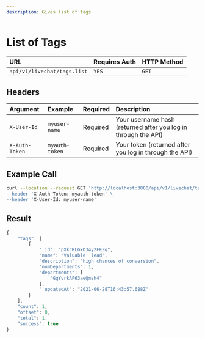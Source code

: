 ```yaml
---
description: Gives list of tags
---
```


# List of Tags



| URL | Requires Auth | HTTP Method |
| :--- | :--- | :--- |
| `api/v1/livechat/tags.list` | `YES` | `GET` |

## Headers

| Argument | Example | Required | Description |
| :--- | :--- | :--- | :--- |
| `X-User-Id` | `myuser-name` | Required | Your username hash \(returned after you log in through the API\) |
| `X-Auth-Token` | `myauth-token` | Required | Your token \(returned after you log in through the API\) |

## Example Call

```bash
curl --location --request GET 'http://localhost:3000/api/v1/livechat/tags.list\
--header 'X-Auth-Token: myauth-token' \
--header 'X-User-Id: myuser-name'
```

## Result

```javascript
{
    "tags": [
        {
            "_id": "pXkCRLGxD34y2FEZq",
            "name": "Valuable  lead",
            "description": "high chances of conversion",
            "numDepartments": 1,
            "departments": [
                "GgYvrkAF63aeQmsh4"
            ],
            "_updatedAt": "2021-06-28T16:43:57.688Z"
        }
    ],
    "count": 1,
    "offset": 0,
    "total": 1,
    "success": true
}
```

